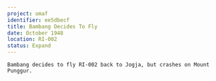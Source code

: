 ```yaml
---
project: omaf
identifier: ee5dbecf
title: Bambang Decides To Fly
date: October 1948
location: RI-002
status: Expand
---
```


```synopsis
Bambang decides to fly RI-002 back to Jogja, but crashes on Mount
Punggur.
```

